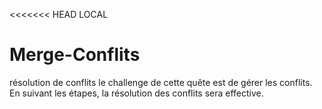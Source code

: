 <<<<<<< HEAD
LOCAL
# Merge-Conflits
résolution de conflits
le challenge de cette quête est de gérer les conflits.
En suivant les étapes, la résolution des conflits sera effective.

